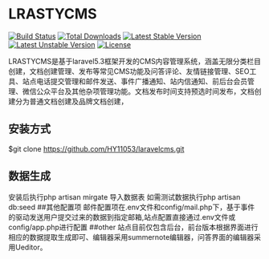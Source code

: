 # LRASTYCMS

[![Build Status](https://travis-ci.org/laravel/framework.svg)](https://travis-ci.org/laravel/framework)
[![Total Downloads](https://poser.pugx.org/laravel/framework/d/total.svg)](https://packagist.org/packages/laravel/framework)
[![Latest Stable Version](https://poser.pugx.org/laravel/framework/v/stable.svg)](https://packagist.org/packages/laravel/framework)
[![Latest Unstable Version](https://poser.pugx.org/laravel/framework/v/unstable.svg)](https://packagist.org/packages/laravel/framework)
[![License](https://poser.pugx.org/laravel/framework/license.svg)](https://packagist.org/packages/laravel/framework)

 LRASTYCMS是基于laravel5.3框架开发的CMS内容管理系统，涵盖无限分类栏目创建，文档创建管理、发布等常见CMS功能及问答评论、友情链接管理、SEO工具、站点电话提交管理和邮件发送、事件广播通知、站内信通知、前后台会员管理、微信公众平台及其他杂项管理功能。文档发布时间支持预选时间发布，文档创建分为普通文档创建及品牌文档创建，

## 安装方式

$git clone https://github.com/HY11053/laravelcms.git

## 数据生成
安装后执行php artisan mirgate 导入数据表
如需测试数据执行php artisan db:seed
##其他配置项
邮件配置项在.env文件和config/mail.php下，基于事件的驱动发送用户提交过来的数据到指定邮箱,站点配置直接通过.env文件或config/app.php进行配置
##other
站点目前仅包含后台，前台版本根据界面进行相应的数据提取生成即可、编辑器采用summernote编辑器，问答界面的编辑器采用Ueditor。


